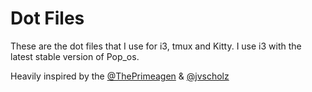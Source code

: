 # Dot Files 
These are the dot files that I use for i3, tmux and Kitty. I use i3 with the latest stable version of Pop_os. <br>

Heavily inspired by the [@ThePrimeagen](https://github.com/ThePrimeagen) & [@jvscholz](https://github.com/jvscholz)
